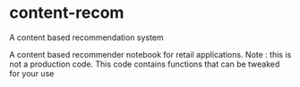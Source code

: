 # content-recom
A content based recommendation system


A content based recommender notebook for retail applications. 
Note : this is not a production code. This code contains functions that can be tweaked for your use
